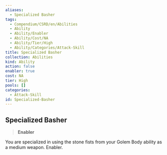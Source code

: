 ```yaml
---
aliases:
  - Specialized Basher
tags:
  - Compendium/CSRD/en/Abilities
  - Ability
  - Ability/Enabler
  - Ability/Cost/NA
  - Ability/Tier/High
  - Ability/Categories/Attack-Skill
title: Specialized Basher
collection: Abilities
kind: Ability
action: false
enabler: true
cost: NA
tier: High
pools: []
categories:
  - Attack-Skill
id: Specialized-Basher
---
```

## Specialized Basher    
>**Enabler**  
    
You are specialized in using the stone fists from your Golem Body ability as a medium weapon. Enabler.
